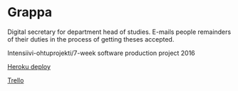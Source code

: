 # Grappa

Digital secretary for department head of studies. E-mails people remainders of their duties in the process of 
getting theses accepted.

Intensiivi-ohtuprojekti/7-week software production project 2016

[Heroku deploy](https://tktl-grappa.herokuapp.com/)

[Trello](https://trello.com/ultrahyperstormohtuprojekti)
